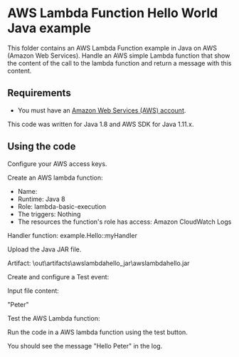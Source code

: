 # AWS Lambda Function Hello World Java example

This folder contains an AWS Lambda Function example in Java on AWS (Amazon Web Services).
Handle an AWS simple Lambda function that show the content of the call to the lambda function and return a message with this content.




## Requirements

* You must have an [Amazon Web Services (AWS) account](http://aws.amazon.com/).

This code was written for Java 1.8 and AWS SDK for Java 1.11.x.




## Using the code

Configure your AWS access keys.

Create an AWS lambda function:
* Name:    <name>
* Runtime: Java 8
* Role:    lambda-basic-execution
* The triggers: Nothing
* The resources the function's role has access: Amazon CloudWatch Logs

Handler function: example.Hello::myHandler

Upload the Java JAR file.

Artifact: \out\artifacts\awslambdahello_jar\awslambdahello.jar

Create and configure a Test event:

Input file content:

"Peter"

Test the AWS Lambda function:

Run the code in a AWS lambda function using the test button.

You should see the message "Hello Peter" in the log.



